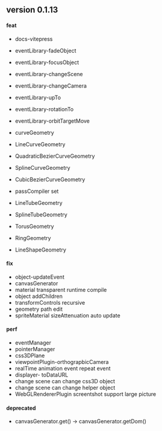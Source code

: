 ## version 0.1.13

#### feat

- docs-vitepress

- eventLibrary-fadeObject
- eventLibrary-focusObject
- eventLibrary-changeScene
- eventLibrary-changeCamera
- eventLibrary-upTo
- eventLibrary-rotationTo
- eventLibrary-orbitTargetMove

- curveGeometry
- LineCurveGeometry
- QuadraticBezierCurveGeometry
- SplineCurveGeometry
- CubicBezierCurveGeometry
- passCompiler set
- LineTubeGeometry
- SplineTubeGeometry
- TorusGeometry
- RingGeometry
- LineShapeGeometry

#### fix

- object-updateEvent
- canvasGenerator
- material transparent runtime compile
- object addChildren
- transformControls recursive
- geometry path edit
- spriteMaterial sizeAttenuation auto update

#### perf

- eventManager
- pointerManager
- css3DPlane
- viewpointPlugin-orthograpbicCamera
- realTime animation event repeat event
- displayer- toDataURL
- change scene can change css3D object
- change scene can change helper object
- WebGLRendererPlugin screentshot support large picture

#### deprecated

- canvasGenerator.get() -> canvasGenerator.getDom()
